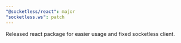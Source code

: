 ```yaml
---
"@socketless/react": major
"socketless.ws": patch
---
```


Released react package for easier usage and fixed socketless client.
